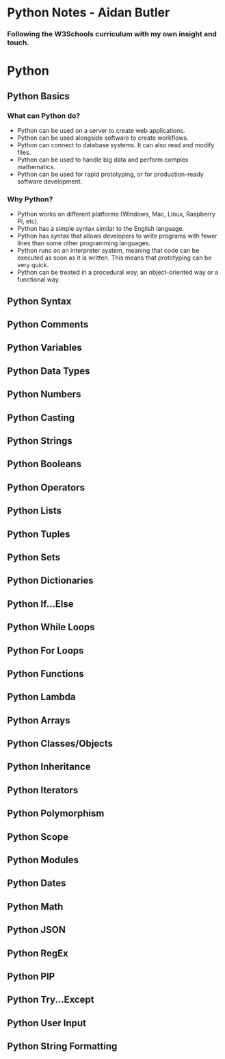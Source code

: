 # Python Notes - Aidan Butler
### Following the W3Schools curriculum with my own insight and touch.

# Python

## Python Basics

### What can Python do?

- Python can be used on a server to create web applications.
- Python can be used alongside software to create workflows.
- Python can connect to database systems. It can also read and modify files.
- Python can be used to handle big data and perform complex mathematics.
- Python can be used for rapid prototyping, or for production-ready software development.

### Why Python?

- Python works on different platforms (Windows, Mac, Linux, Raspberry Pi, etc).
- Python has a simple syntax similar to the English language.
- Python has syntax that allows developers to write programs with fewer lines than some other programming languages.
- Python runs on an interpreter system, meaning that code can be executed as soon as it is written. This means that prototyping can be very quick.
- Python can be treated in a procedural way, an object-oriented way or a functional way.


## Python Syntax





## Python Comments

## Python Variables

## Python Data Types

## Python Numbers

## Python Casting

## Python Strings

## Python Booleans

## Python Operators

## Python Lists

## Python Tuples

## Python Sets

## Python Dictionaries

## Python If...Else

## Python While Loops

## Python For Loops

## Python Functions

## Python Lambda

## Python Arrays

## Python Classes/Objects

## Python Inheritance

## Python Iterators

## Python Polymorphism

## Python Scope

## Python Modules

## Python Dates

## Python Math

## Python JSON

## Python RegEx

## Python PIP

## Python Try...Except

## Python User Input

## Python String Formatting
 
